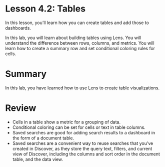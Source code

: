 # Lesson 4.2: Tables

In this lesson, you’ll learn how you can create tables and add those to dashboards.

In this lab, you will learn about building tables using Lens. You will understand the difference between rows, columns, and metrics. You will learn how to create a summary row and set conditional coloring rules for cells.

# Summary

In this lab, you have learned how to use Lens to create table visualizations.


# Review

- Cells in a table show a metric for a grouping of data.
- Conditional coloring can be set for cells or text in table columns.
- Saved searches are good for adding search results to a dashboard in the form of a document table.
- Saved searches are a convenient way to reuse searches that you’ve created in Discover, as they store the query text, filters, and current view of Discover, including the columns and sort order in the document table, and the data view.
